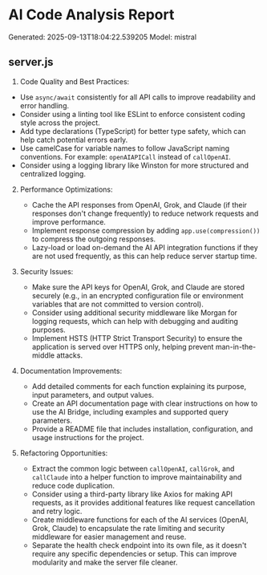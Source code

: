 # AI Code Analysis Report
Generated: 2025-09-13T18:04:22.539205
Model: mistral

## server.js
 1. Code Quality and Best Practices:
   - Use `async/await` consistently for all API calls to improve readability and error handling.
   - Consider using a linting tool like ESLint to enforce consistent coding style across the project.
   - Add type declarations (TypeScript) for better type safety, which can help catch potential errors early.
   - Use camelCase for variable names to follow JavaScript naming conventions. For example: `openAIAPICall` instead of `callOpenAI`.
   - Consider using a logging library like Winston for more structured and centralized logging.

2. Performance Optimizations:
   - Cache the API responses from OpenAI, Grok, and Claude (if their responses don't change frequently) to reduce network requests and improve performance.
   - Implement response compression by adding `app.use(compression())` to compress the outgoing responses.
   - Lazy-load or load on-demand the AI API integration functions if they are not used frequently, as this can help reduce server startup time.

3. Security Issues:
   - Make sure the API keys for OpenAI, Grok, and Claude are stored securely (e.g., in an encrypted configuration file or environment variables that are not committed to version control).
   - Consider using additional security middleware like Morgan for logging requests, which can help with debugging and auditing purposes.
   - Implement HSTS (HTTP Strict Transport Security) to ensure the application is served over HTTPS only, helping prevent man-in-the-middle attacks.

4. Documentation Improvements:
   - Add detailed comments for each function explaining its purpose, input parameters, and output values.
   - Create an API documentation page with clear instructions on how to use the AI Bridge, including examples and supported query parameters.
   - Provide a README file that includes installation, configuration, and usage instructions for the project.

5. Refactoring Opportunities:
   - Extract the common logic between `callOpenAI`, `callGrok`, and `callClaude` into a helper function to improve maintainability and reduce code duplication.
   - Consider using a third-party library like Axios for making API requests, as it provides additional features like request cancellation and retry logic.
   - Create middleware functions for each of the AI services (OpenAI, Grok, Claude) to encapsulate the rate limiting and security middleware for easier management and reuse.
   - Separate the health check endpoint into its own file, as it doesn't require any specific dependencies or setup. This can improve modularity and make the server file cleaner.

